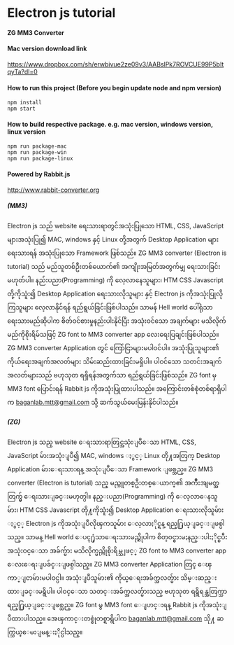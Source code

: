 # Electron js tutorial

#### ZG MM3 Converter
#### Mac version download link
https://www.dropbox.com/sh/erwbivue2ze09v3/AABslPk7ROVCUE99P5bItqyTa?dl=0

#### How to run this project (Before you begin update node and npm version)
```
npm install
npm start
```

#### How to build respective package. e.g. mac version, windows version, linux version
```
npm run package-mac
npm run package-win
npm run package-linux
```

#### Powered by Rabbit.js
http://www.rabbit-converter.org

##### (MM3)
Electron js သည် website ရေးသားရာတွင်အသုံးပြုသော HTML, CSS, JavaScript များအသုံးပြု၍ MAC, windows နှင့် Linux တို့အတွက် Desktop Application များရေးသားရန် အသုံးပြုသော Framework ဖြစ်သည်။ ZG MM3 converter (Electron is tutorial) သည် မည်သူတစ်ဦးတစ်ယောက်၏ အကျိုးအမြတ်အတွက်မျှ ရေးသားခြင်းမဟုတ်ပါ။ နည်းပညာ(Programming) ကို လေ့လာနေသူများ၊ HTM CSS Javascript တို့ကိုသူံး၍ Desktop Application ရေးသားလိုသူများ နှင့် Electron js ကိုအသုံးပြုလိုကြသူများ လေ့လာနိုင်ရန် ရည်ရွယ်ခြင်းဖြစ်ပါသည်။ သာမန် Hell world ပေါ်ရုံသာရေးသားမည်ဆိုပါက စိတ်ဝင်စားမှုနည်းပါးနိုင်ပြီး အသုံးဝင်သော အချက်များ မသိလိုက်မည်ကိုစိုးရိမ်သဖြင့် ZG font to MM3 converter app လေးရေးပြချင်းဖြစ်ပါသည်။ ZG MM3 converter Application တွင် ကြော်ငြာများမပါဝင်ပါ။ အသုံးပြုသူများ၏ ကိုယ်ရေးအချက်အလတ်များ သိမ်းဆည်းထားခြင်းမရှိပါ။ ပါဝင်သော သတင်းအချက်အလတ်များသည် ဗဟုသုတ ရရှိရန်အတွက်သာ ရည်ရွယ်ခြင်းဖြစ်သည်။ ZG font မှ MM3 font ပြောင်းရန် Rabbit js ကိုအသုံးပြုထားပါသည်။ အကြောင်းတစ်စုံတစ်ရာရှိပါက baganlab.mtt@gmail.com သို့ ဆက်သွယ်မေးမြန်းနိုင်ပါသည်။



##### (ZG)
Electron js သည္ website ေရးသားရာတြင္အသုံးျပဳေသာ HTML, CSS, JavaScript မ်ားအသုံးျပဳ၍ MAC, windows ႏွင့္ Linux တို႔အတြက္ Desktop Application မ်ားေရးသားရန္ အသုံးျပဳေသာ Framework ျဖစ္သည္။ ZG MM3 converter (Electron is tutorial) သည္ မည္သူတစ္ဦးတစ္ေယာက္၏ အက်ိဳးအျမတ္အတြက္မွ် ေရးသားျခင္းမဟုတ္ပါ။ နည္းပညာ(Programming) ကို ေလ့လာေနသူမ်ား၊ HTM CSS Javascript တို႔ကိုသူံး၍ Desktop Application ေရးသားလိုသူမ်ား ႏွင့္ Electron js ကိုအသုံးျပဳလိုၾကသူမ်ား ေလ့လာႏိုင္ရန္ ရည္႐ြယ္ျခင္းျဖစ္ပါသည္။ သာမန္ Hell world ေပၚ႐ုံသာေရးသားမည္ဆိုပါက စိတ္ဝင္စားမႈနည္းပါးႏိုင္ၿပီး အသုံးဝင္ေသာ အခ်က္မ်ား မသိလိုက္မည္ကိုစိုးရိမ္သျဖင့္ ZG font to MM3 converter app ေလးေရးျပခ်င္းျဖစ္ပါသည္။ ZG MM3 converter Application တြင္ ေၾကာ္ျငာမ်ားမပါဝင္ပါ။ အသုံးျပဳသူမ်ား၏ ကိုယ္ေရးအခ်က္အလတ္မ်ား သိမ္းဆည္းထားျခင္းမရွိပါ။ ပါဝင္ေသာ သတင္းအခ်က္အလတ္မ်ားသည္ ဗဟုသုတ ရရွိရန္အတြက္သာ ရည္႐ြယ္ျခင္းျဖစ္သည္။ ZG font မွ MM3 font ေျပာင္းရန္ Rabbit js ကိုအသုံးျပဳထားပါသည္။ အေၾကာင္းတစ္စုံတစ္ရာရွိပါက baganlab.mtt@gmail.com သို႔ ဆက္သြယ္ေမးျမန္းႏိုင္ပါသည္။




